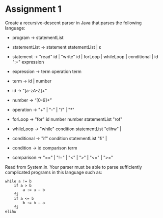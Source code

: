 Assignment 1
============
Create a recursive-descent parser in Java that parses the following language:

+ program -> statementList

+ statementList -> statement statementList | ε

+ statement -> "read" id | "write" id  | forLoop | whileLoop | conditional | id ":=" expression

+ expression -> term operation term

+ term -> id | number

+ id -> "[a-zA-Z]+"

+ number -> “[0-9]+”

+ operation -> "+" | "-" | "/" | "*"

+ forLoop ->  "for" id number number statementList "rof"

+ whileLoop -> "while" condition statementList "elihw" |

+ conditional -> "if" condition statementList "fi" |

+ condition -> id comparison term

+ comparison -> "==" | "!=" | "<" | ">" | "<=" | ">="

Read from System.in. Your parser must be able to parse sufficiently complicated programs in this language such as:

    while a != b
        if a > b
            a := a − b
        fi
        if a <= b
            b := b – a
        fi
    elihw
